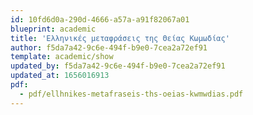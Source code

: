 ```yaml
---
id: 10fd6d0a-290d-4666-a57a-a91f82067a01
blueprint: academic
title: 'Ελληνικές μεταφράσεις της Θείας Κωμωδίας'
author: f5da7a42-9c6e-494f-b9e0-7cea2a72ef91
template: academic/show
updated_by: f5da7a42-9c6e-494f-b9e0-7cea2a72ef91
updated_at: 1656016913
pdf:
  - pdf/ellhnikes-metafraseis-ths-oeias-kwmwdias.pdf
---
```

